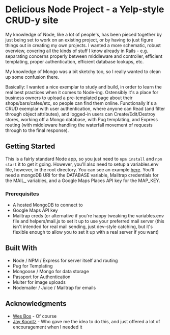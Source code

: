 # Delicious Node Project - a Yelp-style CRUD-y site 

My knowledge of Node, like a lot of people's, has been pieced together by just being set to work on an existing project, or by having to just figure things out in creating my own projects. I wanted a more schematic, robust overview, covering all the kinds of stuff I know already in Rails - e.g. separating concerns properly between middleware and controller, efficient templating, proper authentication, efficient database lookups, etc.

My knowledge of Mongo was a bit sketchy too, so I really wanted to clean up some confusion there.

Basically: I wanted a nice exemplar to study and build, in order to learn the real best practices when it comes to Node-ing. Ostensibly it's a place for business owners to upload a pre-templated page about their shops/bars/cafes/etc, so people can find them online. Functionally it's a CRUD exemplar with user authentication, where anyone can Read (and filter through object attributes), and logged-in users can Create/Edit/Destroy stores, working off a Mongo database, with Pug templating, and Express routing (with middleware handling the waterfall movement of requests through to the final response).

## Getting Started

This is a fairly standard Node app, so you just need to `npm install` and `npm start` it to get it going. However, you'll also need to setup a variables.env file, however, in the root directory. You can see an example [here](https://github.com/wesbos/Learn-Node/blob/master/starter-files/variables.env.sample). You'll need a mongoDB URI for the DATABASE variable, Mailtrap credentials for the MAIL_ variables, and a Google Maps Places API key for the MAP_KEY.

### Prerequisites

- A hosted MongoDB to connect to
- Google Maps API key
- Mailtrap creds (or alternative if you're happy tweaking the variables.env file and helpers/mail.js to set it up to use your preferred mail server (this isn't intended for real mail sending, just dev-style catching, but it's flexible enough to allow you to set it up with a real server if you want)


## Built With
* Node / NPM / Express for server itself and routing
* Pug for Templating
* Mongoose / Mongo for data storage
* Passport for Authentication
* Multer for image uploads
* Nodemailer / Juice / Mailtrap for emails


## Acknowledgments

* [Wes Bos](http://github.com/wesbos/) - Of course
* [Jay Koontz](https://github.com/jaykoontz) - Who gave me the idea to do this, and just offered a lot of encouragement when I needed it
